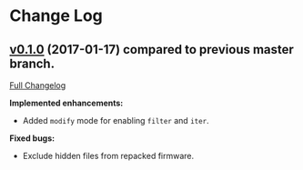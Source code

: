 Change Log
==========

## [v0.1.0](https://github.com/op1hacks/op1-fw-repacker/tree/v0.1.0) (2017-01-17) compared to previous master branch.
[Full Changelog](https://github.com/richrd/suplemon/compare/v0.0.1...v0.1.0)

**Implemented enhancements:**

- Added `modify` mode for enabling `filter` and `iter`.

**Fixed bugs:**

- Exclude hidden files from repacked firmware.
